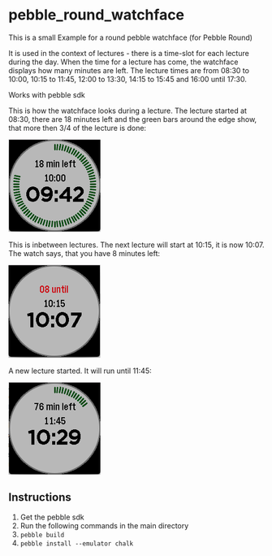 # pebble_round_watchface

This is a small Example for a round pebble watchface (for Pebble Round)

It is used in the context of lectures - there is a time-slot for each lecture during the day.
When the time for a lecture has come, the watchface displays how many minutes are left. 
The lecture times are from 08:30 to 10:00, 10:15 to 11:45, 12:00 to 13:30, 14:15 to 15:45 and
16:00 until 17:30.

Works with pebble sdk


This is how the watchface looks during a lecture.
The lecture started at 08:30, there are 18 minutes left and the green bars around the edge show, that more then 3/4 of the lecture is done:

![Image1](doc/pebble_watch_1.png)

This is inbetween lectures. The next lecture will start at 10:15, it is now 10:07. The watch says, that you have 8 minutes left:

![Image2](doc/pebble_watch_2.png)

A new lecture started. It will run until 11:45:

![Image3](doc/pebble_watch_3.png)


## Instructions

1. Get the pebble sdk
2. Run the following commands in the main directory
2. ``pebble build``
3. ``pebble install --emulator chalk``



